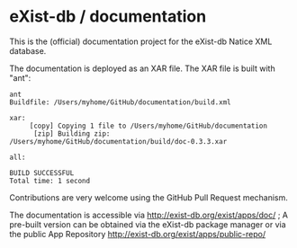 eXist-db / documentation
=============

This is the (official) documentation project for the eXist-db Natice XML database.

The documentation is deployed as an XAR file. The XAR file is built with "ant":

```
ant
Buildfile: /Users/myhome/GitHub/documentation/build.xml

xar:
     [copy] Copying 1 file to /Users/myhome/GitHub/documentation
      [zip] Building zip: /Users/myhome/GitHub/documentation/build/doc-0.3.3.xar

all:

BUILD SUCCESSFUL
Total time: 1 second
```

Contributions are very welcome using the GitHub Pull Request mechanism.

The documentation is accessible via http://exist-db.org/exist/apps/doc/ ; A pre-built version can be obtained via the eXist-db package manager or via the public App Repository http://exist-db.org/exist/apps/public-repo/  

